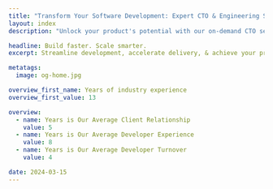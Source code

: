 ```yaml
---
title: "Transform Your Software Development: Expert CTO & Engineering Services"
layout: index
description: "Unlock your product's potential with our on-demand CTO services, expert engineering teams, and tailored software solutions. Accelerate development, enhance quality, and achieve your business goals with JetThoughts."

headline: Build faster. Scale smarter.
excerpt: Streamline development, accelerate delivery, & achieve your product vision with access to turnkey engineering resources backed by world-class technical talent.

metatags:
  image: og-home.jpg

overview_first_name: Years of industry experience
overview_first_value: 13

overview:
  - name: Years is Our Average Client Relationship
    value: 5
  - name: Years is Our Average Developer Experience
    value: 8
  - name: Years is Our Average Developer Turnover
    value: 4

date: 2024-03-15
---
```


